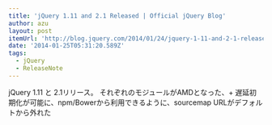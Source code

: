 ```yaml
---
title: 'jQuery 1.11 and 2.1 Released | Official jQuery Blog'
author: azu
layout: post
itemUrl: 'http://blog.jquery.com/2014/01/24/jquery-1-11-and-2-1-released/'
date: '2014-01-25T05:31:20.589Z'
tags:
  - jQuery
  - ReleaseNote
---
```

jQuery 1.11 と 2.1リリース。
それぞれのモジュールがAMDとなった、+ 遅延初期化が可能に、npm/Bowerから利用できるように、sourcemap URLがデフォルトから外れた
